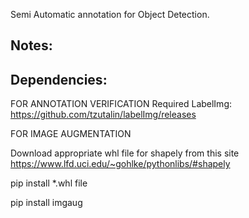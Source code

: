 Semi Automatic annotation for Object Detection.

## Notes:

## Dependencies:

FOR ANNOTATION VERIFICATION
Required LabelImg: https://github.com/tzutalin/labelImg/releases

FOR IMAGE AUGMENTATION

Download appropriate whl file for shapely from this site
https://www.lfd.uci.edu/~gohlke/pythonlibs/#shapely

pip install \*.whl file

pip install imgaug
